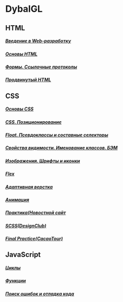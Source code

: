 # DybalGL #
## HTML ##
##### [Введение в Web-разработку](https://github.com/AdukarIT/DybalGL/tree/master/Homework1) #####
##### [Основы HTML](https://github.com/AdukarIT/DybalGL/tree/master/Homework2) #####
##### [Формы. Ссылочные протоколы](https://github.com/AdukarIT/DybalGL/tree/master/Homework3) #####
##### [Продвинутый HTML](https://github.com/AdukarIT/DybalGL/tree/master/HTML/Homework4) #####

## CSS ##
##### [Основы CSS](https://github.com/AdukarIT/DybalGL/tree/master/CSS/Homework1(Abstract)) #####
##### [CSS. Позиционирование](https://github.com/AdukarIT/DybalGL/tree/master/CSS/Homework2(Position)) #####
##### [Float. Псевдоклассы и составные селекторы](https://github.com/AdukarIT/DybalGL/tree/master/CSS/Homework3(Float)) #####
##### [Свойства видимости. Именование классов. БЭМ](https://jsfiddle.net/Glebjs/y0ktnc6r/32) #####
##### [Изображения. Шрифты и иконки](https://github.com/AdukarIT/DybalGL/tree/master/CSS/Homework4(Images)) #####
##### [Flex](https://github.com/AdukarIT/DybalGL/tree/master/CSS/Homework5(Flex)) #####
##### [Адаптивная верстка](https://github.com/AdukarIT/DybalGL/tree/master/CSS/Homework6(Adaptive)) #####
##### [Анимация](https://github.com/AdukarIT/DybalGL/tree/master/CSS/Homework7(Animation)) #####
##### [Практика(Новостной сайт](https://github.com/AdukarIT/DybalGL/tree/master/CSS/Practice(News)) #####
##### [SCSS(DesignClub)](https://github.com/AdukarIT/DybalGL/tree/master/CSS/Homework8(SCSS)) #####
##### [Final Practice(CacaoTour)](https://github.com/AdukarIT/DybalGL/tree/master/CSS/PracticeLast(Cacaotour)) #####

## JavaScript ##
##### [Циклы](https://github.com/AdukarIT/DybalGL/tree/master/JavaScript/1Cycles) #####
##### [Функции](https://github.com/AdukarIT/DybalGL/tree/master/JavaScript/2Functions) #####
##### [Поиск ошибок и отладка кода](https://github.com/AdukarIT/DybalGL/tree/master/JavaScript/3Debugging) #####